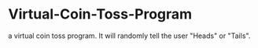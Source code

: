 # Virtual-Coin-Toss-Program
a virtual coin toss program. It will randomly tell the user "Heads" or "Tails". 
